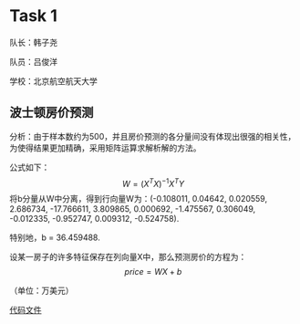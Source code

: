 # Task 1

队长：韩子尧

队员：吕俊洋

学校：北京航空航天大学

## 波士顿房价预测

分析：由于样本数约为500，并且房价预测的各分量间没有体现出很强的相关性，为使得结果更加精确，采用矩阵运算求解析解的方法。

公式如下：
$$
W = (X^T X)^{-1}{X^T Y}
$$
将b分量从W中分离，得到行向量W为：(-0.108011, 0.04642, 0.020559, 2.686734, -17.766611, 3.809865, 0.000692, -1.475567, 0.306049, -0.012335, -0.952747, 0.009312, -0.524758).

特别地，b = 36.459488.

设某一房子的许多特征保存在列向量X中，那么预测房价的方程为：
$$
price = W X + b
$$

（单位：万美元）

[代码文件](bostonHousePriceForecast.py)


